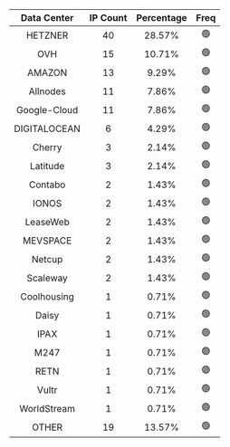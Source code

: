 | Data Center | IP Count | Percentage | Freq |
|:------------:|:--------:|:-----------:|:-----:|
| HETZNER | 40 | 28.57% | 🟢 |
| OVH | 15 | 10.71% | 🟢 |
| AMAZON | 13 | 9.29% | 🟢 |
| Allnodes | 11 | 7.86% | 🟢 |
| Google-Cloud | 11 | 7.86% | 🟢 |
| DIGITALOCEAN | 6 | 4.29% | 🟢 |
| Cherry | 3 | 2.14% | 🟢 |
| Latitude | 3 | 2.14% | 🟢 |
| Contabo | 2 | 1.43% | 🟢 |
| IONOS | 2 | 1.43% | 🟢 |
| LeaseWeb | 2 | 1.43% | 🟢 |
| MEVSPACE | 2 | 1.43% | 🟢 |
| Netcup | 2 | 1.43% | 🟢 |
| Scaleway | 2 | 1.43% | 🟢 |
| Coolhousing | 1 | 0.71% | 🟢 |
| Daisy | 1 | 0.71% | 🟢 |
| IPAX | 1 | 0.71% | 🟢 |
| M247 | 1 | 0.71% | 🟢 |
| RETN | 1 | 0.71% | 🟢 |
| Vultr | 1 | 0.71% | 🟢 |
| WorldStream | 1 | 0.71% | 🟢 |
| OTHER | 19 | 13.57% | 🟢 |